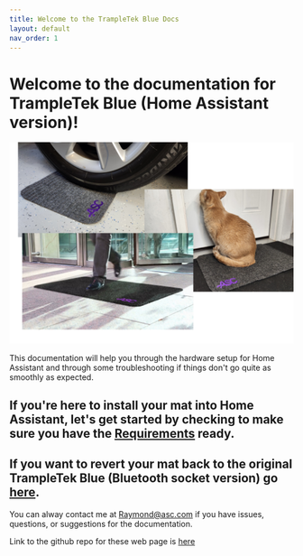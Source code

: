 ```yaml
---
title: Welcome to the TrampleTek Blue Docs
layout: default
nav_order: 1
---
```

# Welcome to the documentation for TrampleTek Blue (Home Assistant version)!

<img src="images/mat_usage_image.png" width="600">

This documentation will help you through the hardware setup for Home Assistant and through some troubleshooting if things don't go quite as smoothly as expected.

## If you're here to install your mat into Home Assistant, let's get started by checking to make sure you have the [Requirements](https://ascmats.github.io/requirements.html) ready.

## If you want to revert your mat back to the original TrampleTek Blue (Bluetooth socket version) go [here](https://ascmats.github.io/TTB_restore.html).

You can alway contact me at Raymond@asc.com if you have issues, questions, or suggestions for the documentation.

Link to the github repo for these web page is [here](https://github.com/ascmats/ascmats.github.io)

